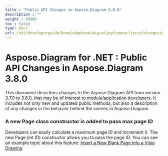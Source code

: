 ```yaml
---
title : "Public API Changes in Aspose.Diagram 3.8.0" 
description : "" 
weight : 20089 
toc : false
type: docs
url: /net/developerguide/knowledgebase/migratingfromearliervs/changesin3xx/public+api+changes+in+aspose.diagram+3.8.0/
---
```


# Aspose.Diagram for .NET : Public API Changes in Aspose.Diagram 3.8.0


This document describes changes to the Aspose.Diagram API from version 3.7.0 to 3.8.0, that may be of interest to module/application developers. It includes not only new and updated public methods, but also a description of any changes in the behavior behind the scenes in Aspose.Diagram. 

### A new Page class constructor is added to pass max page ID

Developers can easily calculate a maximum page ID and increment it. The new Page (int ID) constructor allows you to pass the page ID. You can see an example topic about this feature: [Insert a New Blank Page into a Visio Drawing](/pages/createpage.action?spaceKey=diagramnet&title=Insert+a+New+Blank+Page+into+a+Visio+Drawing&linkCreation=true&fromPageId=18350104)

